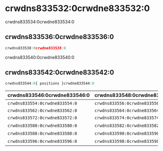 # crwdns833532:0crwdne833532:0

<p class="description">crwdns833534:0crwdne833534:0</p>

## crwdns833536:0crwdne833536:0

```jsx
crwdns833538:0crwdne833538:0
```

crwdns833540:0crwdne833540:0

## crwdns833542:0crwdne833542:0

```js
crwdns833544:0{ positions }crwdne833544:0
```

| crwdns833546:0crwdne833546:0   | crwdns833548:0crwdne833548:0   | crwdns833550:0crwdne833550:0   | crwdns833552:0crwdne833552:0                                   |
|:------------------------------ |:------------------------------ |:------------------------------ |:-------------------------------------------------------------- |
| `crwdns833554:0crwdne833554:0` | `crwdns833556:0crwdne833556:0` | `crwdns833558:0crwdne833558:0` | crwdns833560:0crwdne833560:0                                   |
| `crwdns833562:0crwdne833562:0` | `crwdns833564:0crwdne833564:0` | `crwdns833566:0crwdne833566:0` | [`crwdns833570:0crwdne833570:0`](crwdns833568:0crwdne833568:0) |
| `crwdns833572:0crwdne833572:0` | `crwdns833574:0crwdne833574:0` | `crwdns833576:0crwdne833576:0` | crwdns833578:0crwdne833578:0                                   |
| `crwdns833580:0crwdne833580:0` | `crwdns833582:0crwdne833582:0` | `crwdns833584:0crwdne833584:0` | crwdns833586:0crwdne833586:0                                   |
| `crwdns833588:0crwdne833588:0` | `crwdns833590:0crwdne833590:0` | `crwdns833592:0crwdne833592:0` | crwdns833594:0crwdne833594:0                                   |
| `crwdns833596:0crwdne833596:0` | `crwdns833598:0crwdne833598:0` | `crwdns833600:0crwdne833600:0` | crwdns833602:0crwdne833602:0                                   |